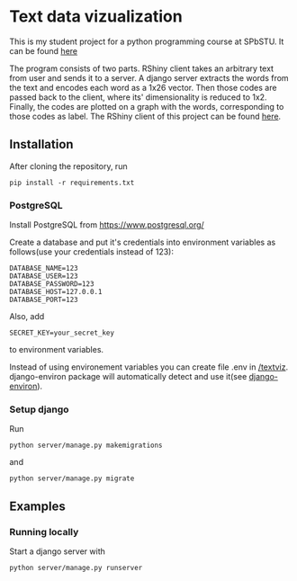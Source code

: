 # Text data vizualization

This is my student project for a python programming course at SPbSTU.
It can be found [here](https://timofeyev.shinyapps.io/textviz/)

The program consists of two parts. RShiny client takes an arbitrary text from user and sends it to a server. A django server extracts the words from the text and encodes each word as a 1x26 vector. Then those codes are passed back to the client, where its' dimensionality is reduced to 1x2. Finally, the codes are plotted on a graph with the words, corresponding to those codes as label. The RShiny client of this project can be found [here](https://github.com/nineleven/text-data-visualization/).

## Installation
After cloning the repository, run
```
pip install -r requirements.txt
```
### PostgreSQL
Install PostgreSQL from https://www.postgresql.org/

Create a database and put it's credentials into environment variables as follows(use your credentials instead of 123):
```
DATABASE_NAME=123
DATABASE_USER=123
DATABASE_PASSWORD=123
DATABASE_HOST=127.0.0.1
DATABASE_PORT=123
```
Also, add
```
SECRET_KEY=your_secret_key
```
to environment variables.

Instead of using environement variables you can create file .env in [/textviz](/textviz). django-environ package will automatically detect and use it(see [django-environ](https://django-environ.readthedocs.io/en/latest/)).

### Setup django
Run
```
python server/manage.py makemigrations
```
and
```
python server/manage.py migrate
```

## Examples
### Running locally
Start a django server with
```
python server/manage.py runserver
```
